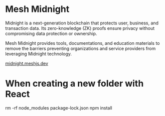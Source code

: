 # Mesh Midnight

Midnight is a next-generation blockchain that protects user, business, and transaction data. Its zero-knowledge (ZK) proofs ensure privacy without compromising data protection or ownership.

Mesh Midnight provides tools, documentations, and education materials to remove the barriers preventing organizations and service providers from leveraging Midnight technology.

[midnight.meshjs.dev](https://midnight.meshjs.dev/)

# When creating a new folder with React
rm -rf node_modules package-lock.json
npm install
